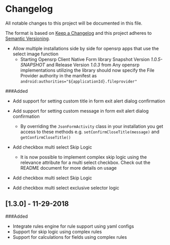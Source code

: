 # Changelog
All notable changes to this project will be documented in this file.

The format is based on [Keep a Changelog](http://keepachangelog.com/en/1.0.0/)
and this project adheres to [Semantic Versioning](http://semver.org/spec/v2.0.0.html).

- Allow multiple installations side by side for opensrp apps that use the select image function
  - Starting Opensrp Client Native Form library Snapshot Version *1.0.5-SNAPSHOT* and Release Version *1.0.3* from Any opensrp implementations utilizing the library should now specify the File Provider authority in the manifest as
     `android:authorities="${applicationId}.fileprovider"`

###Added
 
 - Add support for setting custom title in form exit alert dialog confirmation
 - Add support for setting custom message in form exit alert dialog confirmation
    - By overriding the `JsonFormActivity` class in your installation you get access to these methods e.g. `setConfirmCloseTitle(message)` and `getConfirmCloseTitle()`
 
- Add checkbox multi select Skip Logic
  - It is now possible to implement complex skip logic using the relevance attribute for a multi select checkbox. Check out the README document for more details on usage

- Add checkbox multi select Skip Logic
- Add checkbox multi select exclusive selector logic 

[1.3.0] - 11-29-2018
----------------------
###Added
- Integrate rules engine for rule support using yaml configs
- Support for skip logic using complex rules
- Support for calculations for fields using complex rules